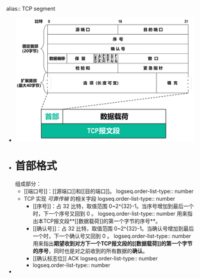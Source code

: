 alias:: TCP segment

- ![image.png](../assets/image_1698233876048_0.png)
- # 首部格式
  组成部分：
	- [[端口号]]：[[源端口]]和[[目的端口]]。
	  logseq.order-list-type:: number
	- TCP 实现 *可靠传输* 的相关字段
	  logseq.order-list-type:: number
		- [[序号]]：占 32 比特，取值范围 0~2^{32}-1。当序号增加到最后一个时，下一个序号又回到 0 。
		  logseq.order-list-type:: number
		  用来指出本TCP报文段**[[数据载荷]]的第一个字节的序号**。
		- [[确认号]]：占 32 比特，取值范围 0~2^{32}-1。当确认号增加到最后一个时，下一个确认号又回到 0 。
		  logseq.order-list-type:: number
		  用来指出**期望收到对方下一个TCP报文段的[[数据载荷]]的第一个字节的序号**，同时也是对之前收到的所有数据的**确认**。
		- [[确认标志位]] ACK
		  logseq.order-list-type:: number
		- logseq.order-list-type:: number
-